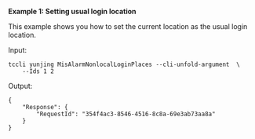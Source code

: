 **Example 1: Setting usual login location**

This example shows you how to set the current location as the usual login location.

Input: 

```
tccli yunjing MisAlarmNonlocalLoginPlaces --cli-unfold-argument  \
    --Ids 1 2
```

Output: 
```
{
    "Response": {
        "RequestId": "354f4ac3-8546-4516-8c8a-69e3ab73aa8a"
    }
}
```

